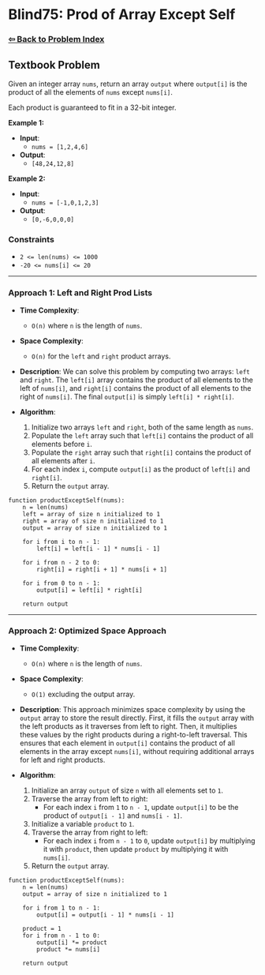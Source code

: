 # Blind75: Prod of Array Except Self

### [⇦ Back to Problem Index](../../index.md)

## Textbook Problem

Given an integer array `nums`, return an array `output` where `output[i]` is the product of all the elements of `nums` except `nums[i]`.

Each product is guaranteed to fit in a 32-bit integer.

**Example 1:**

-   **Input**:
    -   `nums = [1,2,4,6]`
-   **Output**:
    -   `[48,24,12,8]`

**Example 2:**

-   **Input**:
    -   `nums = [-1,0,1,2,3]`
-   **Output**:
    -   `[0,-6,0,0,0]`

### Constraints

-   `2 <= len(nums) <= 1000`
-   `-20 <= nums[i] <= 20`

---

### Approach 1: Left and Right Prod Lists

-   **Time Complexity**:
    -   `O(n)` where `n` is the length of `nums`.
-   **Space Complexity**:
    -   `O(n)` for the `left` and `right` product arrays.
-   **Description**: We can solve this problem by computing two arrays: `left` and `right`. The `left[i]` array contains the product of all elements to the left of `nums[i]`, and `right[i]` contains the product of all elements to the right of `nums[i]`. The final `output[i]` is simply `left[i] * right[i]`.
-   **Algorithm**:

    1. Initialize two arrays `left` and `right`, both of the same length as `nums`.
    2. Populate the `left` array such that `left[i]` contains the product of all elements before `i`.
    3. Populate the `right` array such that `right[i]` contains the product of all elements after `i`.
    4. For each index `i`, compute `output[i]` as the product of `left[i]` and `right[i]`.
    5. Return the `output` array.

```pseudo
function productExceptSelf(nums):
    n = len(nums)
    left = array of size n initialized to 1
    right = array of size n initialized to 1
    output = array of size n initialized to 1

    for i from i to n - 1:
        left[i] = left[i - 1] * nums[i - 1]

    for i from n - 2 to 0:
        right[i] = right[i + 1] * nums[i + 1]

    for i from 0 to n - 1:
        output[i] = left[i] * right[i]

    return output
```

---

### Approach 2: Optimized Space Approach

-   **Time Complexity**:
    -   `O(n)` where `n` is the length of `nums`.
-   **Space Complexity**:
    -   `O(1)` excluding the output array.
-   **Description**: This approach minimizes space complexity by using the `output` array to store the result directly. First, it fills the `output` array with the left products as it traverses from left to right. Then, it multiplies these values by the right products during a right-to-left traversal. This ensures that each element in `output[i]` contains the product of all elements in the array except `nums[i]`, without requiring additional arrays for left and right products.

-   **Algorithm**:

    1. Initialize an array `output` of size `n` with all elements set to `1`.
    2. Traverse the array from left to right:
        - For each index `i` from `1` to `n - 1`, update `output[i]` to be the product of `output[i - 1]` and `nums[i - 1]`.
    3. Initialize a variable `product` to `1`.
    4. Traverse the array from right to left:
        - For each index `i` from `n - 1` to `0`, update `output[i]` by multiplying it with `product`, then update `product` by multiplying it with `nums[i]`.
    5. Return the `output` array.

```pseudo
function productExceptSelf(nums):
    n = len(nums)
    output = array of size n initialized to 1

    for i from 1 to n - 1:
        output[i] = output[i - 1] * nums[i - 1]

    product = 1
    for i from n - 1 to 0:
        output[i] *= product
        product *= nums[i]

    return output
```
